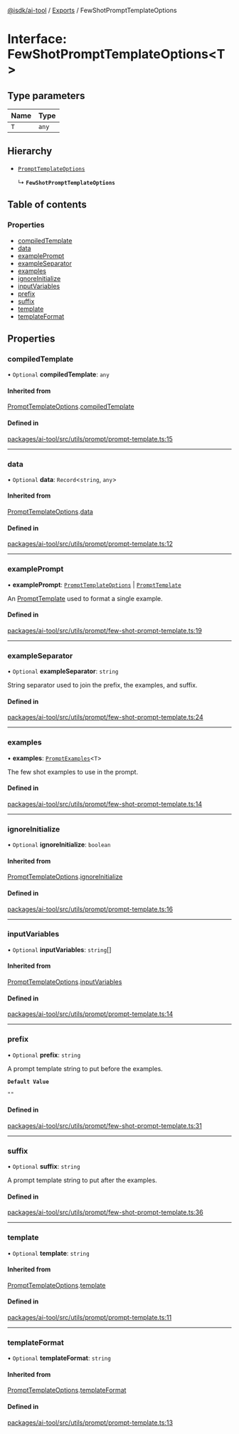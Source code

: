 [@isdk/ai-tool](../README.md) / [Exports](../modules.md) / FewShotPromptTemplateOptions

# Interface: FewShotPromptTemplateOptions\<T\>

## Type parameters

| Name | Type |
| :------ | :------ |
| `T` | `any` |

## Hierarchy

- [`PromptTemplateOptions`](PromptTemplateOptions.md)

  ↳ **`FewShotPromptTemplateOptions`**

## Table of contents

### Properties

- [compiledTemplate](FewShotPromptTemplateOptions.md#compiledtemplate)
- [data](FewShotPromptTemplateOptions.md#data)
- [examplePrompt](FewShotPromptTemplateOptions.md#exampleprompt)
- [exampleSeparator](FewShotPromptTemplateOptions.md#exampleseparator)
- [examples](FewShotPromptTemplateOptions.md#examples)
- [ignoreInitialize](FewShotPromptTemplateOptions.md#ignoreinitialize)
- [inputVariables](FewShotPromptTemplateOptions.md#inputvariables)
- [prefix](FewShotPromptTemplateOptions.md#prefix)
- [suffix](FewShotPromptTemplateOptions.md#suffix)
- [template](FewShotPromptTemplateOptions.md#template)
- [templateFormat](FewShotPromptTemplateOptions.md#templateformat)

## Properties

### compiledTemplate

• `Optional` **compiledTemplate**: `any`

#### Inherited from

[PromptTemplateOptions](PromptTemplateOptions.md).[compiledTemplate](PromptTemplateOptions.md#compiledtemplate)

#### Defined in

[packages/ai-tool/src/utils/prompt/prompt-template.ts:15](https://github.com/isdk/ai-tool.js/blob/c2cbe6039817535b740ff3ca5f97829770039649/src/utils/prompt/prompt-template.ts#L15)

___

### data

• `Optional` **data**: `Record`\<`string`, `any`\>

#### Inherited from

[PromptTemplateOptions](PromptTemplateOptions.md).[data](PromptTemplateOptions.md#data)

#### Defined in

[packages/ai-tool/src/utils/prompt/prompt-template.ts:12](https://github.com/isdk/ai-tool.js/blob/c2cbe6039817535b740ff3ca5f97829770039649/src/utils/prompt/prompt-template.ts#L12)

___

### examplePrompt

• **examplePrompt**: [`PromptTemplateOptions`](PromptTemplateOptions.md) \| [`PromptTemplate`](../classes/PromptTemplate.md)

An [PromptTemplate](../classes/PromptTemplate.md) used to format a single example.

#### Defined in

[packages/ai-tool/src/utils/prompt/few-shot-prompt-template.ts:19](https://github.com/isdk/ai-tool.js/blob/c2cbe6039817535b740ff3ca5f97829770039649/src/utils/prompt/few-shot-prompt-template.ts#L19)

___

### exampleSeparator

• `Optional` **exampleSeparator**: `string`

String separator used to join the prefix, the examples, and suffix.

#### Defined in

[packages/ai-tool/src/utils/prompt/few-shot-prompt-template.ts:24](https://github.com/isdk/ai-tool.js/blob/c2cbe6039817535b740ff3ca5f97829770039649/src/utils/prompt/few-shot-prompt-template.ts#L24)

___

### examples

• **examples**: [`PromptExamples`](../modules.md#promptexamples)\<`T`\>

The few shot examples to use in the prompt.

#### Defined in

[packages/ai-tool/src/utils/prompt/few-shot-prompt-template.ts:14](https://github.com/isdk/ai-tool.js/blob/c2cbe6039817535b740ff3ca5f97829770039649/src/utils/prompt/few-shot-prompt-template.ts#L14)

___

### ignoreInitialize

• `Optional` **ignoreInitialize**: `boolean`

#### Inherited from

[PromptTemplateOptions](PromptTemplateOptions.md).[ignoreInitialize](PromptTemplateOptions.md#ignoreinitialize)

#### Defined in

[packages/ai-tool/src/utils/prompt/prompt-template.ts:16](https://github.com/isdk/ai-tool.js/blob/c2cbe6039817535b740ff3ca5f97829770039649/src/utils/prompt/prompt-template.ts#L16)

___

### inputVariables

• `Optional` **inputVariables**: `string`[]

#### Inherited from

[PromptTemplateOptions](PromptTemplateOptions.md).[inputVariables](PromptTemplateOptions.md#inputvariables)

#### Defined in

[packages/ai-tool/src/utils/prompt/prompt-template.ts:14](https://github.com/isdk/ai-tool.js/blob/c2cbe6039817535b740ff3ca5f97829770039649/src/utils/prompt/prompt-template.ts#L14)

___

### prefix

• `Optional` **prefix**: `string`

A prompt template string to put before the examples.

**`Default Value`**

`""`

#### Defined in

[packages/ai-tool/src/utils/prompt/few-shot-prompt-template.ts:31](https://github.com/isdk/ai-tool.js/blob/c2cbe6039817535b740ff3ca5f97829770039649/src/utils/prompt/few-shot-prompt-template.ts#L31)

___

### suffix

• `Optional` **suffix**: `string`

A prompt template string to put after the examples.

#### Defined in

[packages/ai-tool/src/utils/prompt/few-shot-prompt-template.ts:36](https://github.com/isdk/ai-tool.js/blob/c2cbe6039817535b740ff3ca5f97829770039649/src/utils/prompt/few-shot-prompt-template.ts#L36)

___

### template

• `Optional` **template**: `string`

#### Inherited from

[PromptTemplateOptions](PromptTemplateOptions.md).[template](PromptTemplateOptions.md#template)

#### Defined in

[packages/ai-tool/src/utils/prompt/prompt-template.ts:11](https://github.com/isdk/ai-tool.js/blob/c2cbe6039817535b740ff3ca5f97829770039649/src/utils/prompt/prompt-template.ts#L11)

___

### templateFormat

• `Optional` **templateFormat**: `string`

#### Inherited from

[PromptTemplateOptions](PromptTemplateOptions.md).[templateFormat](PromptTemplateOptions.md#templateformat)

#### Defined in

[packages/ai-tool/src/utils/prompt/prompt-template.ts:13](https://github.com/isdk/ai-tool.js/blob/c2cbe6039817535b740ff3ca5f97829770039649/src/utils/prompt/prompt-template.ts#L13)
